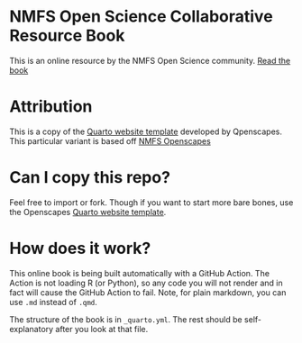 # NMFS Open Science Collaborative Resource Book

This is an online resource by the NMFS Open Science community. [Read the book](https://nmfs-opensci.github.io/ResourceBook)

# Attribution

This is a copy of the [Quarto website template](https://github.com/Openscapes/quarto-website-tutorial) developed by Qpenscapes. This particular variant is based off [NMFS Openscapes](https://nmfs-openscapes.github.io)

# Can I copy this repo?

Feel free to import or fork. Though if you want to start more bare bones, use the Openscapes [Quarto website template](https://github.com/Openscapes/quarto-website-tutorial).

# How does it work?

This online book is being built automatically with a GitHub Action. The Action is not loading R (or Python), so any code you will not render and in fact will cause the GitHub Action to fail. Note, for plain markdown, you can use `.md` instead of `.qmd`.

The structure of the book is in `_quarto.yml`. The rest should be self-explanatory after you look at that file.


